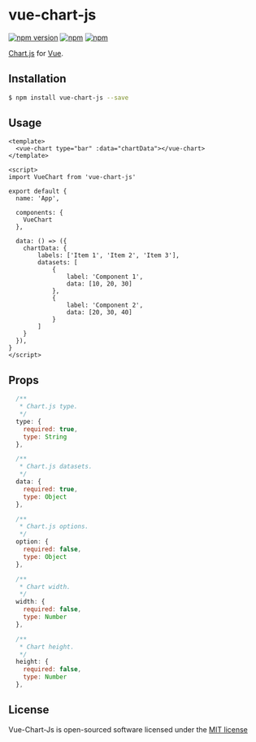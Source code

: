 # vue-chart-js

[![npm version](https://badge.fury.io/js/vue-chart-js.svg)](https://badge.fury.io/js/vue-chart-js)
[![npm](https://img.shields.io/npm/dt/vue-chart-js.svg)](https://www.npmjs.com/package/vue-chart-js)
[![npm](https://img.shields.io/npm/l/vue-chart-js.svg)](http://opensource.org/licenses/MIT)

[Chart.js](http://www.chartjs.org/) for [Vue](https://vuejs.org/).

## Installation

```sh
$ npm install vue-chart-js --save
```

## Usage

```vue
<template>
  <vue-chart type="bar" :data="chartData"></vue-chart>
</template>

<script>
import VueChart from 'vue-chart-js'

export default {
  name: 'App',

  components: {
    VueChart
  },

  data: () => ({
    chartData: {
        labels: ['Item 1', 'Item 2', 'Item 3'],
        datasets: [
            {
                label: 'Component 1',
                data: [10, 20, 30]
            },
            {
                label: 'Component 2',
                data: [20, 30, 40]
            }
        ]
    }
  }),
}
</script>

```

## Props
```js
  /**
   * Chart.js type.
   */
  type: {
    required: true,
    type: String
  },

  /**
   * Chart.js datasets.
   */
  data: {
    required: true,
    type: Object
  },

  /**
   * Chart.js options.
   */
  option: {
    required: false,
    type: Object
  },

  /**
   * Chart width.
   */
  width: {
    required: false,
    type: Number
  },

  /**
   * Chart height.
   */
  height: {
    required: false,
    type: Number
  },
```

## License

Vue-Chart-Js is open-sourced software licensed under the [MIT license](http://opensource.org/licenses/MIT)
